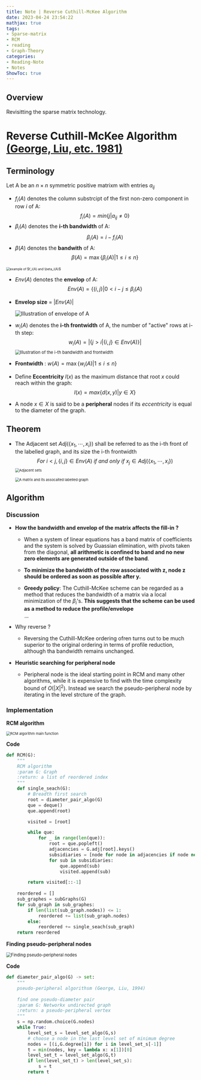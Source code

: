 ```yaml
---
title: Note | Reverse Cuthill-McKee Algorithm 
date: 2023-04-24 23:54:22
mathjax: true
tags:
- Sparse-matrix
- RCM
- reading
- Graph-Theory
categories:
- Reading-Note
- Notes
ShowToc: true
---
```


## Overview

Revisitting the sparse matrix technology.
<!--more-->

# Reverse Cuthill-McKee Algorithm [(George, Liu, etc. 1981)](http://heath.cs.illinois.edu/courses/cs598mh/george_liu.pdf) 



## Terminology
Let A be an $n\times n$ symmetric positive matrixm with entries $a_{ij}$
- $f_i(A)$ denotes the column substrcipt of the first non-zero component in row $i$ of A:
$$
f_i(A) = min\{j|a_{ij}\neq 0\}
$$
- $\beta_i(A)$ denotes the **i-th bandwidth** of A:
$$
\beta_i(A) = i -f_i(A)
$$
- $\beta(A)$ denotes the **bandwith** of A:
$$
\beta(A) = \max \{\beta_i(A)|1\le i \le n\}
$$

<img src="https://p.ipic.vip/rdm252.png" alt="example of $f_i(A) and \beta_i(A)$" style="zoom:60%;" />

- $Env(A)$ denotes the **envelop** of A:
  $$
  Env(A) = \{\{i,j\}|0<i-j\le\beta_i(A\}
  $$

- **Envelop size** = $|Env(A)|$

  <img src="https://p.ipic.vip/77uhoy.png" alt="Illustration of envelope of A" style="zoom:100%;" />

- $w_i(A)$ denotes the **i-th frontwidth** of A, the number of "active" rows at i-th step:
  $$
  w_i(A) = |\{j>i|\{i,j\}\in Env(A)\}|
  $$
  <img src="https://p.ipic.vip/w35gav.png" alt="Illustration of the i-th bandwidth and frontwidth" style="zoom:80%;" />

- **Frontwidth** : $w(A) = \max\{w_i(A)|1\le i\le n \}$

- Define **Eccentricity** $l(x)$ as the maximum distance that root $x$ could reach within the graph:
  $$
  l(x) = max\{d(x,y)|y\in X\}
  $$

- A node $x\in X$ is said to be a **peripheral** nodes if its *eccentricity* is equal to the diameter of the graph.

## Theorem

- The Adjacent set $Adj(\{x_1,\cdots,x_i\})$ shall be referred to as the i-th front of the labelled graph, and its size the i-th frontwidth
  $$
  For\ i<j,\{i,j\}\in Env(A)\ if\ and\ only\ if\ x_j\in Adj(\{x_1,\cdots,x_i\})
  $$
  <img src="https://p.ipic.vip/i3mqrt.png" alt="Adjacent sets" style="zoom:67%;" />

  <img src="https://p.ipic.vip/lif3pd.png" alt="A matrix and its assocaited labelled graph" style="zoom:67%;" />



## Algorithm

### Discussion 

- **How the bandwidth and envelop of the matrix affects the fill-in ?**

  - When a system of linear equations has a band matrix of coefficients and the system is solved by Guassian elimination, with pivots taken from the diagonal, **all arithmetic is confined to band and no new zero elements are generated outside of the band**.

  - **To minimize the bandwidth of the row associated with z, node z should be ordered as soon as possible after y.**

  - **Greedy policy**: The Cuthill-McKee scheme can be regarded as a method that reduces the bandwidth of a matrix via a local minimization of the $\beta_i$'s. **This suggests that the scheme can be used as a method to reduce the profile/envelope** 

    <img src="https://p.ipic.vip/6zuhh7.png" alt="bandwidth" style="zoom: 15%;" />

- Why reverse ?

  - Reversing the Cuthill-McKee ordering ofren turns out to be much superior to the original ordering in terms of profile reduction, although tha bandwidth remains unchanged.

- **Heuristic searching for peripheral node**
  - Peripheral node is the ideal starting point in RCM and many other algorithms, while it is expensive to find with the time complexity bound of $O(|X|^2)$. Instead we search the pseudo-peripheral node by iterating in the level strcture of the graph.



### Implementation

**RCM algorithm**

<img src="https://p.ipic.vip/9ifpni.png" alt="RCM algorithm main function" style="zoom:67%;" />

**Code**

```python
def RCM(G):
    """
    RCM algorithm
    :param G: Graph
    :return: a list of reordered index
    """
    def single_seach(G):
        # Breadth first search
        root = diameter_pair_algo(G)
        que = deque()
        que.append(root)

        visited = [root]

        while que:
            for _ in range(len(que)):
                root = que.popleft()
                adjacencies = G.adj[root].keys()
                subsidiaries = [node for node in adjacencies if node not in visited]
                for sub in subsidiaries:
                    que.append(sub)
                    visited.append(sub)

        return visited[::-1]
    
    reordered = []
    sub_graphes = subGraphs(G)
    for sub_graph in sub_graphes:
        if len(list(sub_graph.nodes)) <= 1:
            reordered += list(sub_graph.nodes) 
        else:
            reordered += single_seach(sub_graph)
    return reordered
```

**Finding pseudo-peripheral nodes**

<img src="https://p.ipic.vip/qcvh2p.png" alt="Finding pseudo-peripheral nodes" style="zoom:80%;" />

**Code**

```python
def diameter_pair_algo(G) -> set:
    """
    pseudo-peripheral algorithsm (George, Liu, 1994)
    
    find one pseudo-diameter pair
    :param G: Networkx undirected graph
    :return: a pseudo-peripheral vertex
    """
    s = np.random.choice(G.nodes)
    while True:
        level_set_s = level_set_algo(G,s)
        # choose a node in the last level set of minimum degree
        nodes = [(i,G.degree[i]) for i in level_set_s[-1]]
        t = min(nodes, key = lambda x: x[1])[0]
        level_set_t = level_set_algo(G,t)
        if len(level_set_t) > len(level_set_s):
            s = t
        return t
```


